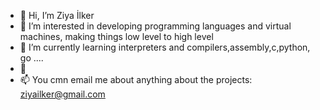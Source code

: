 - 👋 Hi, I’m Ziya İlker
- 👀 I’m interested in developing programming languages and virtual machines, making things low level to high level
- 🌱 I’m currently learning interpreters and compilers,assembly,c,python, go ....
- 💞️ 
- 📫 You cmn email me about anything about the projects: ziyailker@gmail.com

<!---
ilker85/ilker85 is a ✨ special ✨ repository because its `README.md` (this file) appears on your GitHub profile.
You can click the Preview link to take a look at your changes.
--->
